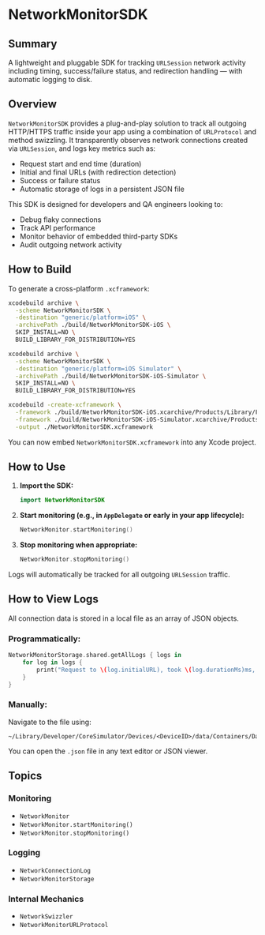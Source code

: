 
# NetworkMonitorSDK

## Summary
A lightweight and pluggable SDK for tracking `URLSession` network activity including timing, success/failure status, and redirection handling — with automatic logging to disk.

## Overview

`NetworkMonitorSDK` provides a plug-and-play solution to track all outgoing HTTP/HTTPS traffic inside your app using a combination of `URLProtocol` and method swizzling. It transparently observes network connections created via `URLSession`, and logs key metrics such as:

- Request start and end time (duration)
- Initial and final URLs (with redirection detection)
- Success or failure status
- Automatic storage of logs in a persistent JSON file

This SDK is designed for developers and QA engineers looking to:

- Debug flaky connections
- Track API performance
- Monitor behavior of embedded third-party SDKs
- Audit outgoing network activity

## How to Build

To generate a cross-platform `.xcframework`:

```bash
xcodebuild archive \
  -scheme NetworkMonitorSDK \
  -destination "generic/platform=iOS" \
  -archivePath ./build/NetworkMonitorSDK-iOS \
  SKIP_INSTALL=NO \
  BUILD_LIBRARY_FOR_DISTRIBUTION=YES

xcodebuild archive \
  -scheme NetworkMonitorSDK \
  -destination "generic/platform=iOS Simulator" \
  -archivePath ./build/NetworkMonitorSDK-iOS-Simulator \
  SKIP_INSTALL=NO \
  BUILD_LIBRARY_FOR_DISTRIBUTION=YES

xcodebuild -create-xcframework \
  -framework ./build/NetworkMonitorSDK-iOS.xcarchive/Products/Library/Frameworks/NetworkMonitorSDK.framework \
  -framework ./build/NetworkMonitorSDK-iOS-Simulator.xcarchive/Products/Library/Frameworks/NetworkMonitorSDK.framework \
  -output ./NetworkMonitorSDK.xcframework
```

You can now embed `NetworkMonitorSDK.xcframework` into any Xcode project.

## How to Use

1. **Import the SDK:**

   ```swift
   import NetworkMonitorSDK
   ```

2. **Start monitoring (e.g., in `AppDelegate` or early in your app lifecycle):**

   ```swift
   NetworkMonitor.startMonitoring()
   ```

3. **Stop monitoring when appropriate:**

   ```swift
   NetworkMonitor.stopMonitoring()
   ```

Logs will automatically be tracked for all outgoing `URLSession` traffic.

## How to View Logs

All connection data is stored in a local file as an array of JSON objects.

### Programmatically:
```swift
NetworkMonitorStorage.shared.getAllLogs { logs in
    for log in logs {
        print("Request to \(log.initialURL), took \(log.durationMs)ms, success: \(log.isSuccessful)")
    }
}
```

### Manually:
Navigate to the file using:

```
~/Library/Developer/CoreSimulator/Devices/<DeviceID>/data/Containers/Data/Application/<AppID>/Documents/network_logs.json
```

You can open the `.json` file in any text editor or JSON viewer.

## Topics

### Monitoring

- `NetworkMonitor`  
- `NetworkMonitor.startMonitoring()`
- `NetworkMonitor.stopMonitoring()`

### Logging

- `NetworkConnectionLog`
- `NetworkMonitorStorage`

### Internal Mechanics

- `NetworkSwizzler`  
- `NetworkMonitorURLProtocol`
